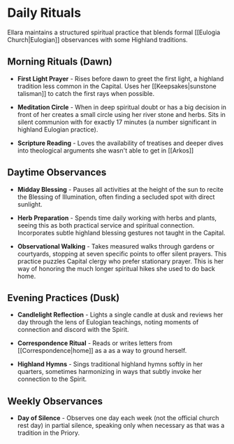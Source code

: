 # Daily Rituals

Ellara maintains a structured spiritual practice that blends formal [[Eulogia Church|Eulogian]] observances with some Highland traditions.

## Morning Rituals (Dawn)

- **First Light Prayer** - Rises before dawn to greet the first light, a highland tradition less common in the Capital. Uses her [[Keepsakes|sunstone talisman]] to catch the first rays when possible.
  
- **Meditation Circle** - When in deep spiritual doubt or has a big decision in front of her creates a small circle using her river stone and herbs. Sits in silent communion with for exactly 17 minutes (a number significant in highland Eulogian practice). 
  
- **Scripture Reading** - Loves the availability of treatises and deeper dives into theological arguments she wasn't able to get in [[Arkos]]

## Daytime Observances

- **Midday Blessing** - Pauses all activities at the height of the sun to recite the Blessing of Illumination, often finding a secluded spot with direct sunlight.
  
- **Herb Preparation** - Spends time daily working with herbs and plants, seeing this as both practical service and spiritual connection. Incorporates subtle highland blessing gestures not taught in the Capital.
  
- **Observational Walking** - Takes measured walks through gardens or courtyards, stopping at seven specific points to offer silent prayers. This practice puzzles Capital clergy who prefer stationary prayer. This is her way of honoring the much longer spiritual hikes she used to do back home.

## Evening Practices (Dusk)

- **Candlelight Reflection** - Lights a single candle at dusk and reviews her day through the lens of Eulogian teachings, noting moments of connection and discord with the Spirit.
  
- **Correspondence Ritual** - Reads or writes letters from [[Correspondence|home]] as a as a way to ground herself.
  
- **Highland Hymns** - Sings traditional highland hymns softly in her quarters, sometimes harmonizing in ways that subtly invoke her connection to the Spirit.

## Weekly Observances

- **Day of Silence** - Observes one day each week (not the official church rest day) in partial silence, speaking only when necessary as that was a tradition in the Priory.